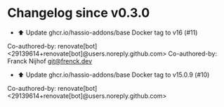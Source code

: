 # Changelog since v0.3.0
- ⬆️ Update ghcr.io/hassio-addons/base Docker tag to v16 (#11)

Co-authored-by: renovate[bot] <29139614+renovate[bot]@users.noreply.github.com>
Co-authored-by: Franck Nijhof <git@frenck.dev> 
- ⬆️ Update ghcr.io/hassio-addons/base Docker tag to v15.0.9 (#10)

Co-authored-by: renovate[bot] <29139614+renovate[bot]@users.noreply.github.com> 
